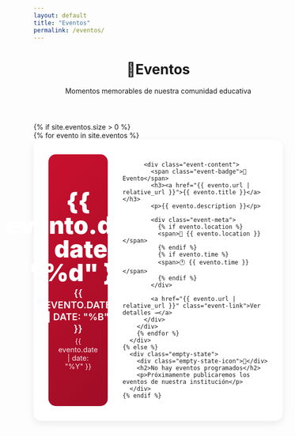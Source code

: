 ```yaml
---
layout: default
title: "Eventos"
permalink: /eventos/
---
```


<style>
.page-header {
    padding: 60px 0 40px;
    text-align: center;
}

.page-header h1 {
    font-size: clamp(2rem, 5vw, 3rem);
    margin-bottom: 20px;
    background: linear-gradient(135deg, #c8102e, #667eea);
    -webkit-background-clip: text;
    -webkit-text-fill-color: transparent;
    background-clip: text;
}

.page-header p {
    font-size: clamp(1rem, 2vw, 1.2rem);
    color: #666;
}

.events-timeline {
    max-width: 1000px;
    margin: 0 auto;
}

.event-item {
    display: grid;
    grid-template-columns: 120px 1fr;
    gap: 30px;
    margin-bottom: 30px;
    padding: 30px;
    background: white;
    border-radius: 15px;
    box-shadow: 0 5px 15px rgba(0,0,0,0.08);
    transition: all 0.3s ease;
}

.event-item:hover {
    transform: translateY(-5px);
    box-shadow: 0 10px 30px rgba(0,0,0,0.15);
}

.event-date {
    background: linear-gradient(135deg, #c8102e, #a00d26);
    border-radius: 15px;
    padding: 20px;
    text-align: center;
    color: white;
    display: flex;
    flex-direction: column;
    justify-content: center;
    align-items: center;
    min-height: 120px;
}

.event-date .day {
    font-size: 3rem;
    font-weight: 900;
    line-height: 1;
}

.event-date .month {
    font-size: 1.2rem;
    font-weight: 600;
    text-transform: uppercase;
    margin-top: 5px;
}

.event-date .year {
    font-size: 0.9rem;
    opacity: 0.9;
    margin-top: 5px;
}

.event-badge {
    display: inline-block;
    background: #2d8659;
    color: white;
    padding: 6px 16px;
    border-radius: 20px;
    font-size: 0.85rem;
    margin-bottom: 12px;
    font-weight: 600;
}

.event-content h3 {
    font-size: clamp(1.3rem, 3vw, 1.8rem);
    margin-bottom: 12px;
}

.event-content h3 a {
    color: #333;
    text-decoration: none;
    transition: color 0.3s;
}

.event-content h3 a:hover {
    color: #667eea;
}

.event-content > p {
    color: #666;
    margin-bottom: 15px;
    line-height: 1.6;
}

.event-meta {
    display: flex;
    flex-wrap: wrap;
    gap: 15px;
    margin-bottom: 20px;
    font-size: 0.95rem;
    color: #888;
}

.event-meta span {
    display: flex;
    align-items: center;
    gap: 5px;
}

.event-link {
    display: inline-block;
    padding: 12px 28px;
    background: linear-gradient(135deg, #667eea, #764ba2);
    color: white;
    text-decoration: none;
    border-radius: 25px;
    font-weight: 600;
    transition: all 0.3s;
}

.event-link:hover {
    transform: translateX(5px);
    box-shadow: 0 5px 15px rgba(102, 126, 234, 0.4);
}

.empty-state {
    text-align: center;
    padding: 80px 20px;
}

.empty-state-icon {
    font-size: 5rem;
    margin-bottom: 20px;
    opacity: 0.5;
}

.empty-state h2 {
    font-size: 2rem;
    color: #666;
    margin-bottom: 10px;
}

.empty-state p {
    color: #999;
    font-size: 1.1rem;
}

/* Responsive */
@media (max-width: 768px) {
    .event-item {
        grid-template-columns: 1fr;
        gap: 20px;
        padding: 20px;
    }
    
    .event-date {
        flex-direction: row;
        justify-content: space-around;
        min-height: auto;
        padding: 15px;
    }
    
    .event-date .day {
        font-size: 2.5rem;
    }
    
    .event-date .month {
        font-size: 1rem;
    }
    
    .page-header {
        padding: 40px 0 30px;
    }
}

@media (max-width: 480px) {
    .event-date {
        flex-direction: column;
        gap: 5px;
    }
    
    .event-meta {
        flex-direction: column;
        gap: 8px;
    }
}
</style>

<div class="container">
  
<header class="" data-aos="fade-down">
 

<center><h1><span class="icon">📅</span>Eventos</h1></center>
<p class="page-subtitle">Momentos memorables de nuestra comunidad educativa</p>
</header>


  <section class="eventos-list">
    {% if site.eventos.size > 0 %}
      <div class="events-timeline">
        {% for evento in site.eventos %}
        <div class="event-item">
          <div class="event-date">
            <span class="day">{{ evento.date | date: "%d" }}</span>
            <span class="month">{{ evento.date | date: "%b" }}</span>
            <span class="year">{{ evento.date | date: "%Y" }}</span>
          </div>
          
          <div class="event-content">
            <span class="event-badge">📅 Evento</span>
            <h3><a href="{{ evento.url | relative_url }}">{{ evento.title }}</a></h3>
            <p>{{ evento.description }}</p>
            
            <div class="event-meta">
              {% if evento.location %}
              <span>📍 {{ evento.location }}</span>
              {% endif %}
              {% if evento.time %}
              <span>🕐 {{ evento.time }}</span>
              {% endif %}
            </div>
            
            <a href="{{ evento.url | relative_url }}" class="event-link">Ver detalles →</a>
          </div>
        </div>
        {% endfor %}
      </div>
    {% else %}
      <div class="empty-state">
        <div class="empty-state-icon">📅</div>
        <h2>No hay eventos programados</h2>
        <p>Próximamente publicaremos los eventos de nuestra institución</p>
      </div>
    {% endif %}
  </section>
</div>